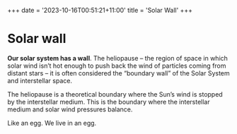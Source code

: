 +++
date = '2023-10-16T00:51:21+11:00'
title = 'Solar Wall'
+++

# Solar wall

**Our solar system has a wall**. The heliopause – the region of space in which solar wind isn’t hot enough to push back the wind of particles coming from distant stars – it is often considered the “boundary wall” of the Solar System and interstellar space.

The heliopause is a theoretical boundary where the Sun’s wind is stopped by the interstellar medium. This is the boundary where the interstellar medium and solar wind pressures balance.

Like an egg. We live in an egg.
